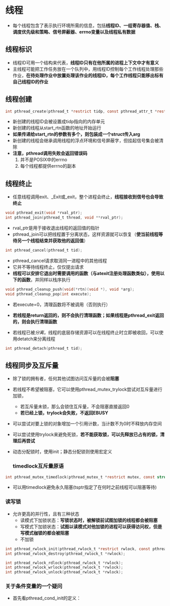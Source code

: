 # 线程

* 每个线程包含了表示执行环境所需的信息，包括**线程ID、一组寄存器值、栈、调度优先级和策略、信号屏蔽器、errno变量以及线程私有数据**



## 线程标识

* 线程ID可用一个结构来代表，**线程ID只有在他所属的进程上下文中才有意义**
* 主线程可能把工作任务放在一个队列中，用线程ID控制每个工作线程处理那些作业，**在待处理作业中放置处理该作业的线程ID，每个工作线程只能移出标有自己线程ID的作业**



## 线程创建

```c
int pthread_create(pthread_t *restrict tidp, const pthread_attr_t *restrict attr, void *(*start_rtn)(void *), void *restrict arg);
```

* 新创建的线程ID会被设置成tidp指向的内存单元
* 新创建的线程从start_rtn函数的地址开始运行
* **如果传递给start_rtn的参数有多个，则包装成一个struct传入arg**
* 新创建的线程会继承调用线程的浮点环境和信号屏蔽字，但挂起信号集会被清除
* **注意，pthread调用失败会返回错误码**
  1. 并不是POSIX中的errno
  2. 每个线程都提供errno的副本



## 线程终止

* 任意线程调用exit、\_Exit或\_exit，整个进程会终止，**线程接收到信号也会导致终止**

```c
void pthread_exit(void *rval_ptr);
int pthread_join(pthread_t thread, void **rval_ptr); 
```

* rval_ptr是用于接收退出线程的返回值的指针
* pthread_join可以把线程置于分离状态，这样资源就可以恢复（**使当前线程等待另一个线程结束并获取他的返回值**）

```c
int pthread_cancel(pthread_t tid);
```

* pthread_cancel请求取消同一进程中的其他线程
* 它并不等待线程终止，仅仅提出请求
* **线程可以安排它退出时需要调用的函数（与atexit注册处理函数类似），使用以下的函数**，并同样以栈序执行

```c
void pthread_cleanup_push(void(*rtn)(void *), void *arg);
void pthread_cleanup_pop(int execute);
```

* 若execute=0，清理函数将不被调用（否则执行）
* **若线程是return返回的，则不会执行清理函数；如果线程是pthread_exit返回的，则会执行清理函数**



* 若线程已被*分离*，线程的底层存储资源可以在线程终止时立即被收回，可以使用detatch来分离线程

```c
int pthread_detach(pthread_t tid);
```



## 线程同步及互斥量

* 除了锁的拥有者，任何其他试图访问互斥量的会被**阻塞**

* 若线程不希望被阻塞，它可以使用pthread_mutex_trylock尝试对互斥量进行加锁，
  * 若互斥量未锁，那么会锁住互斥量，不会阻塞直接返回0
  * **若已经上锁，trylock会失败，不返回EBUSY**
  
* 可以尝试对要上锁的对象增加一个引用计数，当计数不为0时不释放内存空间

* 可以尝试使用trylock来避免死锁，**若不能获取锁，可以先释放已占有的锁，清理后再尝试**

* 动态分配锁时，使用init；静态分配锁则使用宏定义

  ### timedlock互斥量原语

```c
int pthread_mutex_timedlock(pthread_mutex_t *restrict mutex, const struct timespec *restrict tsptr);
```

* 可以用timedlock避免永久阻塞(tsptr指定了在何时之前线程可以阻塞等待)



### 读写锁 

* 允许更高的并行性，且有三种状态
  * 读模式下加锁状态：**写锁状态时，被解锁前试图加锁的线程都会被阻塞**
  * 写模式下加锁状态：**试图以读模式对他加锁的进程可以获得访问权，但是写模式枷锁的都会被阻塞**
  * 不加锁

```c
int pthread_rwlock_init(pthread_rwlock_t *restrict rwlock, const pthread_rwlockattr_t *restrict  attr);
int pthread_rwlock_destroy(pthread_rwlock_t *rwlock);

int pthread_rwlock_rdlock(pthread_rwlock_t *rwlock);
int pthread_rwlock_wrlock(pthread_rwlock_t *rwlock);
int pthread_rwlock_unlock(pthread_rwlock_t *rwlock);
```



### 关于条件变量的一个疑问

* 首先看pthread_cond_init的定义：

```c
```

